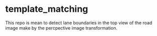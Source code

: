 # template_matching
This repo is mean to detect lane boundaries in the top view of the road image make by the percpective image transformation. 
